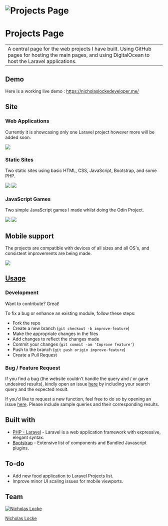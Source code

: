
# ![Projects Page](https://nloc1929.github.io/images/australianAnimalsGif.gif)
# Projects Page
<table>
<tr>
<td>
  A central page for the web projects I have built. Using GitHub pages for hosting the main pages, and using DigitalOcean to host the Laravel applications.
</td>
</tr>
</table>


## Demo
Here is a working live demo :  https://nicholaslockedeveloper.me/


## Site

### Web Applications
Currently it is showcasing only one Laravel project however more will be added soon.

![](https://nloc1929.github.io/images/internshipNetworkGif.gif)

### Static Sites
Two static sites using basic HTML, CSS, JavaScript, Bootstrap, and some PHP.

![](https://nloc1929.github.io/images/australianAnimalsGif.gif)
![](https://nloc1929.github.io/images/pianoTeacherGif.gif)


### JavaScript Games
Two simple JavaScript games I made whilst doing the Odin Project.

![](https://nloc1929.github.io/images/rockPaperScissorsGif.gif)
![](https://nloc1929.github.io/images/sortingHatGif.gif)


## Mobile support
The projects are compatible with devices of all sizes and all OS's, and consistent improvements are being made.

![](https://iharsh234.github.io/WebApp/images/demo/mobile.png)




## [Usage](https://nloc1929.github.io/)

### Development
Want to contribute? Great!

To fix a bug or enhance an existing module, follow these steps:

- Fork the repo
- Create a new branch (`git checkout -b improve-feature`)
- Make the appropriate changes in the files
- Add changes to reflect the changes made
- Commit your changes (`git commit -am 'Improve feature'`)
- Push to the branch (`git push origin improve-feature`)
- Create a Pull Request 

### Bug / Feature Request

If you find a bug (the website couldn't handle the query and / or gave undesired results), kindly open an issue [here](https://github.com/nloc1929/nloc1929.github.io/issues/new) by including your search query and the expected result.

If you'd like to request a new function, feel free to do so by opening an issue [here](https://github.com/nloc1929/nloc1929.github.io/issues/new). Please include sample queries and their corresponding results.


## Built with 

- [PHP - Laravel](https://laravel.com/) - Laravel is a web application framework with expressive, elegant syntax.
- [Bootstrap](http://getbootstrap.com/) - Extensive list of components and  Bundled Javascript plugins.


## To-do
- Add new food application to Laravel Projects list.
- Improve minor UI scaling issues for mobile viewports.

## Team

[![Nicholas Locke](https://nloc1929.github.io/images/sortingHatGif.gif)](https://nicholaslockedeveloper.me/)

[Nicholas Locke ](https://github.com/nloc1929) 
